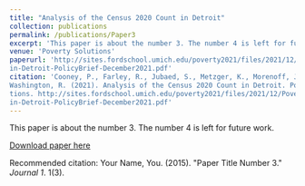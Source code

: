 ```yaml
---
title: "Analysis of the Census 2020 Count in Detroit"
collection: publications
permalink: /publications/Paper3
excerpt: 'This paper is about the number 3. The number 4 is left for future work.'
venue: 'Poverty Solutions'
paperurl: 'http://sites.fordschool.umich.edu/poverty2021/files/2021/12/PovertySolutions-Census-Undercount-
in-Detroit-PolicyBrief-December2021.pdf'
citation: 'Cooney, P., Farley, R., Jubaed, S., Metzger, K., Morenoff, J., Neidert, L., Rodriguez-
Washington, R. (2021). Analysis of the Census 2020 Count in Detroit. Poverty Solu-
tions. http://sites.fordschool.umich.edu/poverty2021/files/2021/12/PovertySolutions-Census-Undercount-
in-Detroit-PolicyBrief-December2021.pdf'
---
```

This paper is about the number 3. The number 4 is left for future work.

[Download paper here](http://academicpages.github.io/files/paper3.pdf)

Recommended citation: Your Name, You. (2015). "Paper Title Number 3." <i>Journal 1</i>. 1(3).
